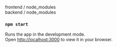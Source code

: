 frontend / node_modules <br>
backend / node_modules

### `npm start`

Runs the app in the development mode.\
Open [http://localhost:3000](http://localhost:3000) to view it in your browser.
